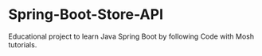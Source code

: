 # Spring-Boot-Store-API
Educational project to learn Java Spring Boot by following Code with Mosh tutorials.
